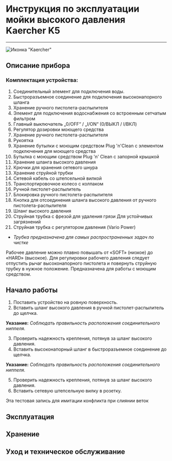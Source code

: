 # Инструкция по эксплуатации мойки высокого давления Kaercher K5
---
![Иконка "Kaercher"](kaercher.png)
## Описание прибора

### Комплектация устройства: 

1. Cоединительный элемент для подключения воды.
2. Быстроразъемное соединение для подключения высоконапорного шланга
3. Хранение ручного пистолета-распылителя
4. Элемент для подключения водоснабжения со встроенным сетчатым фильтром
5. Главный выключатель „0/OFF“ / „I/ON“ (0/ВЫКЛ / I/ВКЛ)
6. Регулятор дозировки моющего средства
7. Хранение ручного пистолета-распылителя
8. Pукоятка
9. Хранение бутылки с моющим средством Plug 'n'Clean с элементом подключения для моющего средства
10. Бутылка с моющим средством Plug 'n' Clean с запорной крышкой
11. Хранение шланга высокого давления
12. Крючки для хранения сетевого шнура
13. Хранение струйной трубки
14. Сетевой кабель со штепсельной вилкой
15. Транспортировочное колесо с колпаком
16. Ручной пистолет-распылитель
17. Блокировка ручного пистолета-распылителя
18. Кнопка для отсоединения шланга высокого давления от ручного пистолета-распылителя
19. Шланг высокого давления
20. Cтруйная трубка с фрезой для удаления грязи
Для устойчивых загрязнений
21. Струйная трубка с регулятором давления (Vario Power)

* *Трубка предназначена для самых распространенных задач по чистке*

Рабочее давление можно плавно повышать от «SOFT» (низкое) до «HARD» (высокое). Для регулировки рабочего давления следует отпустить рычаг высоконапорного пистолета и повернуть струйную трубку в нужное положение.
Предназначена для работы с моющим средством.

## Начало работы
1. Поставить устройство на ровную поверхность.
2. Вставить шланг высокого давления в ручной пистолет-распылитель до щелчка.

**Указание:**  *Соблюдать правильность расположения соединительного ниппеля.*

3. Проверить надежность крепления, потянув за
шланг высокого давления.
4. Вставить высоконапорный шланг в быстроразъемное соединение до щелчка.

**Указание:** *Соблюдать правильность расположения соединительного ниппеля.*

5. Проверить надежность крепления, потянув за
шланг высокого давления.
6. Вставить сетевую штепсельную вилку в розетку.


Эта тестовая запись для имитации конфликта при слиянии веток

## Эксплуатация

## Хранение

## Уход и техническое обслуживание


